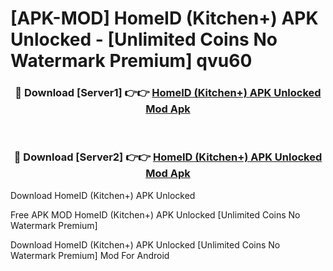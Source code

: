 # [APK-MOD] HomeID (Kitchen+) APK Unlocked - [Unlimited Coins No Watermark Premium] qvu60



<div align="center">
<h3>🔴 Download [Server1] 👉👉 <a href="https://momento.my/?title=HomeID_(Kitchen+)_APK_Unlocked">HomeID (Kitchen+) APK Unlocked Mod Apk</a></h3><br>

<h3>🔴 Download [Server2] 👉👉 <a href="https://momento.my/?title=HomeID_(Kitchen+)_APK_Unlocked">HomeID (Kitchen+) APK Unlocked Mod Apk</a></h3>
</div>



Download HomeID (Kitchen+) APK Unlocked 

Free APK MOD HomeID (Kitchen+) APK Unlocked [Unlimited Coins No Watermark Premium]

Download HomeID (Kitchen+) APK Unlocked [Unlimited Coins No Watermark Premium] Mod For Android
